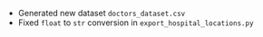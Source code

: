 - Generated new dataset `doctors_dataset.csv`
- Fixed `float` to `str` conversion in `export_hospital_locations.py`
